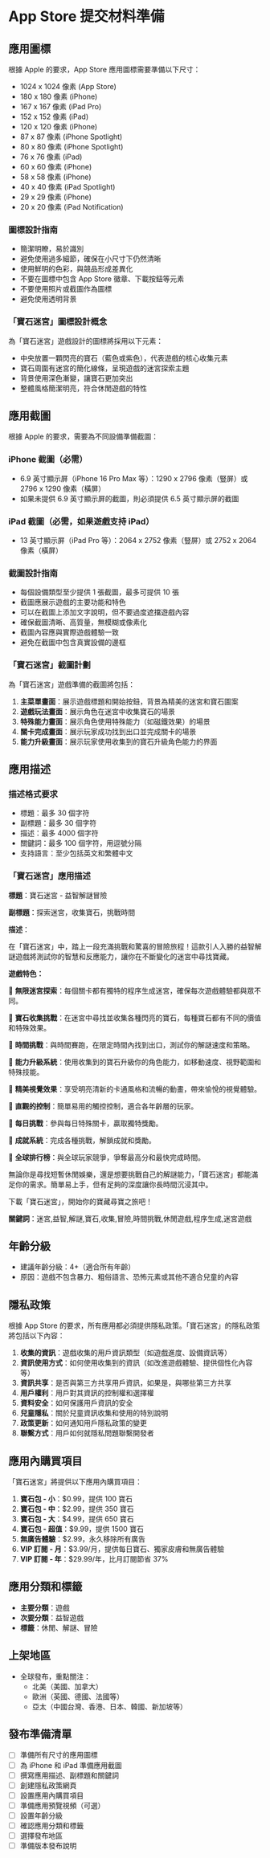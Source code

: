 # App Store 提交材料準備

## 應用圖標

根據 Apple 的要求，App Store 應用圖標需要準備以下尺寸：

- 1024 x 1024 像素 (App Store)
- 180 x 180 像素 (iPhone)
- 167 x 167 像素 (iPad Pro)
- 152 x 152 像素 (iPad)
- 120 x 120 像素 (iPhone)
- 87 x 87 像素 (iPhone Spotlight)
- 80 x 80 像素 (iPhone Spotlight)
- 76 x 76 像素 (iPad)
- 60 x 60 像素 (iPhone)
- 58 x 58 像素 (iPhone)
- 40 x 40 像素 (iPad Spotlight)
- 29 x 29 像素 (iPhone)
- 20 x 20 像素 (iPad Notification)

### 圖標設計指南

- 簡潔明瞭，易於識別
- 避免使用過多細節，確保在小尺寸下仍然清晰
- 使用鮮明的色彩，與競品形成差異化
- 不要在圖標中包含 App Store 徽章、下載按鈕等元素
- 不要使用照片或截圖作為圖標
- 避免使用透明背景

### 「寶石迷宮」圖標設計概念

為「寶石迷宮」遊戲設計的圖標將採用以下元素：
- 中央放置一顆閃亮的寶石（藍色或紫色），代表遊戲的核心收集元素
- 寶石周圍有迷宮的簡化線條，呈現遊戲的迷宮探索主題
- 背景使用深色漸變，讓寶石更加突出
- 整體風格簡潔明亮，符合休閒遊戲的特性

## 應用截圖

根據 Apple 的要求，需要為不同設備準備截圖：

### iPhone 截圖（必需）

- 6.9 英寸顯示屏（iPhone 16 Pro Max 等）：1290 x 2796 像素（豎屏）或 2796 x 1290 像素（橫屏）
- 如果未提供 6.9 英寸顯示屏的截圖，則必須提供 6.5 英寸顯示屏的截圖

### iPad 截圖（必需，如果遊戲支持 iPad）

- 13 英寸顯示屏（iPad Pro 等）：2064 x 2752 像素（豎屏）或 2752 x 2064 像素（橫屏）

### 截圖設計指南

- 每個設備類型至少提供 1 張截圖，最多可提供 10 張
- 截圖應展示遊戲的主要功能和特色
- 可以在截圖上添加文字說明，但不要過度遮擋遊戲內容
- 確保截圖清晰、高質量，無模糊或像素化
- 截圖內容應與實際遊戲體驗一致
- 避免在截圖中包含真實設備的邊框

### 「寶石迷宮」截圖計劃

為「寶石迷宮」遊戲準備的截圖將包括：

1. **主菜單畫面**：展示遊戲標題和開始按鈕，背景為精美的迷宮和寶石圖案
2. **遊戲玩法畫面**：展示角色在迷宮中收集寶石的場景
3. **特殊能力畫面**：展示角色使用特殊能力（如磁鐵效果）的場景
4. **關卡完成畫面**：展示玩家成功找到出口並完成關卡的場景
5. **能力升級畫面**：展示玩家使用收集到的寶石升級角色能力的界面

## 應用描述

### 描述格式要求

- 標題：最多 30 個字符
- 副標題：最多 30 個字符
- 描述：最多 4000 個字符
- 關鍵詞：最多 100 個字符，用逗號分隔
- 支持語言：至少包括英文和繁體中文

### 「寶石迷宮」應用描述

**標題**：寶石迷宮 - 益智解謎冒險

**副標題**：探索迷宮，收集寶石，挑戰時間

**描述**：

在「寶石迷宮」中，踏上一段充滿挑戰和驚喜的冒險旅程！這款引人入勝的益智解謎遊戲將測試你的智慧和反應能力，讓你在不斷變化的迷宮中尋找寶藏。

**遊戲特色：**

🔹 **無限迷宮探索**：每個關卡都有獨特的程序生成迷宮，確保每次遊戲體驗都與眾不同。

🔹 **寶石收集挑戰**：在迷宮中尋找並收集各種閃亮的寶石，每種寶石都有不同的價值和特殊效果。

🔹 **時間挑戰**：與時間賽跑，在限定時間內找到出口，測試你的解謎速度和策略。

🔹 **能力升級系統**：使用收集到的寶石升級你的角色能力，如移動速度、視野範圍和特殊技能。

🔹 **精美視覺效果**：享受明亮清新的卡通風格和流暢的動畫，帶來愉悅的視覺體驗。

🔹 **直觀的控制**：簡單易用的觸控控制，適合各年齡層的玩家。

🔹 **每日挑戰**：參與每日特殊關卡，贏取獨特獎勵。

🔹 **成就系統**：完成各種挑戰，解鎖成就和獎勵。

🔹 **全球排行榜**：與全球玩家競爭，爭奪最高分和最快完成時間。

無論你是尋找短暫休閒娛樂，還是想要挑戰自己的解謎能力，「寶石迷宮」都能滿足你的需求。簡單易上手，但有足夠的深度讓你長時間沉浸其中。

下載「寶石迷宮」，開始你的寶藏尋寶之旅吧！

**關鍵詞**：迷宮,益智,解謎,寶石,收集,冒險,時間挑戰,休閒遊戲,程序生成,迷宮遊戲

## 年齡分級

- 建議年齡分級：4+（適合所有年齡）
- 原因：遊戲不包含暴力、粗俗語言、恐怖元素或其他不適合兒童的內容

## 隱私政策

根據 App Store 的要求，所有應用都必須提供隱私政策。「寶石迷宮」的隱私政策將包括以下內容：

1. **收集的資訊**：遊戲收集的用戶資訊類型（如遊戲進度、設備資訊等）
2. **資訊使用方式**：如何使用收集到的資訊（如改進遊戲體驗、提供個性化內容等）
3. **資訊共享**：是否與第三方共享用戶資訊，如果是，與哪些第三方共享
4. **用戶權利**：用戶對其資訊的控制權和選擇權
5. **資料安全**：如何保護用戶資訊的安全
6. **兒童隱私**：關於兒童資訊收集和使用的特別說明
7. **政策更新**：如何通知用戶隱私政策的變更
8. **聯繫方式**：用戶如何就隱私問題聯繫開發者

## 應用內購買項目

「寶石迷宮」將提供以下應用內購買項目：

1. **寶石包 - 小**：$0.99，提供 100 寶石
2. **寶石包 - 中**：$2.99，提供 350 寶石
3. **寶石包 - 大**：$4.99，提供 650 寶石
4. **寶石包 - 超值**：$9.99，提供 1500 寶石
5. **無廣告體驗**：$2.99，永久移除所有廣告
6. **VIP 訂閱 - 月**：$3.99/月，提供每日寶石、獨家皮膚和無廣告體驗
7. **VIP 訂閱 - 年**：$29.99/年，比月訂閱節省 37%

## 應用分類和標籤

- **主要分類**：遊戲
- **次要分類**：益智遊戲
- **標籤**：休閒、解謎、冒險

## 上架地區

- 全球發布，重點關注：
  - 北美（美國、加拿大）
  - 歐洲（英國、德國、法國等）
  - 亞太（中國台灣、香港、日本、韓國、新加坡等）

## 發布準備清單

- [ ] 準備所有尺寸的應用圖標
- [ ] 為 iPhone 和 iPad 準備應用截圖
- [ ] 撰寫應用描述、副標題和關鍵詞
- [ ] 創建隱私政策網頁
- [ ] 設置應用內購買項目
- [ ] 準備應用預覽視頻（可選）
- [ ] 設置年齡分級
- [ ] 確認應用分類和標籤
- [ ] 選擇發布地區
- [ ] 準備版本發布說明

